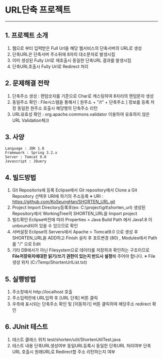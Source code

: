 # URL단축 프로젝트
---
## 1. 프로젝트 소개
 1) 웹으로 부터 입력받은 Full Url을 해당 웹서비스의 단축서버의 URL로 생성
 2) 단축URL은 단축서버 주소뒤에 8자의 대소문자로 발생시킴
 3) 이미 생성된 Fully Url로 재호출시 동일한 단축URL 결과를 발생시킴
 4) 단축URL호출시 Fully Url로 Redirect 처리

## 2. 문제해결 전략
 1) 단축주소 생성 : 랜덤숫자를 기준으로 Char로 캐스팅하여 8자리의 랜덤문자 생성
 2) 동일주소 확인 : File시스템을 통해서 [ 원주소 + "/t" + 단축주소 ] 정보를 등록 저장 동일한 원주소 호출시 해당행의 단축주소 리턴
 3) URL유효성 확인 : org.apache.commons.validator 이용하여 유효하지 않은 URL Validation체크

## 3. 사양
    Language : JDK 1.8
    Framework : Spring 3.2.x
    Server : Tomcat 9.0
    Javascript : JQuery

## 4. 빌드방법
 1) Git Repositoris에 등록
    Eclipse에서 Git repository에서 Clone a Git Repository 선택후 URI에 하기의 주소등록
    ※ URI : https://github.com/KoSeungHan/SHORTEN_URL.git
 2) Project Import
     Directory등록후(ex: C:\project\git\shorten_url) 생성된 Repository에서 WorkingTree의 SHORTEN_URL을 Import project    
 3) 빌드확인
     Eclipse버전에 따라 Properties > Java Build Path 에서 Java1.8 이 unbound되어 있을 수 있으므로 확인
 4) 서버설정
     Eclipse의 Servers에서 Apache > Tomcat9.0 으로 생성 후 SHORTEN_URL을 ADD하고 Finish 설치 후 포트변경 (80) , Modules에서 Path를 "/" 으로 Edit
 5) 기타
     DB에서가 아닌 Filesystem으로 데이타를 저장하과 확인하는 구조이므로 **File저장위치에대한 읽기/쓰기 권한이 있는지 반드시 설정**해 주어야 합니다. 
     ※ File생성 위치 (C:/Temp/ShortenUrlList.txt)

## 5. 실행방법
 1) 주소창에서 http://localhost 호출
 2) 주소입력란에 URL입력 후 [URL 단축] 버튼 클릭
 3) 우측에 표시되는 단축주소 확인 및 [이동하기] 버튼 클릭하여 해당주소 redirect 확인

## 6. JUnit 테스트
 1) 테스트 클래스 위치
     test/shorten/util/ShortenUtilTest.java
 2) 테스트 내용
     단축URL생성여부
     동일URL등록시 동일한 단축URL 처리여부
     단축URL 호출시 원래URL로 Redirect할 주소 리턴하는지 여부
